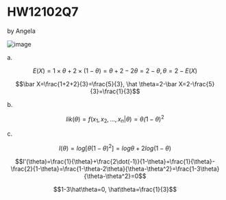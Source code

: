 # HW12102Q7
by Angela

![image](https://github.com/user-attachments/assets/7adcaba2-0f5f-40a2-851a-84d642b1a747)

a.

$$E(X)=1\times\theta+2\times(1-\theta)=\theta+2-2\theta=2-\theta, \theta=2-E(X)$$

$$\bar X=\frac{1+2+2}{3}=\frac{5}{3}, \hat \theta=2-\bar X=2-\frac{5}{3}=\frac{1}{3}$$

b.

$$lik(\theta)=f(x_1, x_2, ..., x_n|\theta)=\theta\dot(1-\theta)^2$$

c. 

$$l(\theta)=log[\theta(1-\theta)^2]=log\theta+2log(1-\theta)$$

$$l'(\theta)=\frac{1}{\theta}+\frac{2\dot(-1)}{1-\theta}=\frac{1}{\theta}-\frac{2}{1-\theta}=\frac{1-\theta-2\theta}{\theta-\theta^2}=\frac{1-3\theta}{\theta-\theta^2}=0$$

$$1-3\hat\theta=0, \hat\theta=\frac{1}{3}$$
